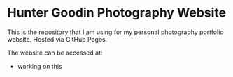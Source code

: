 # Hunter Goodin Photography Website

This is the repository that I am using for my personal photography portfolio website. Hosted via GitHub Pages. 

The website can be accessed at: 
- working on this
